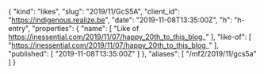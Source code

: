 {
  "kind": "likes",
  "slug": "2019/11/GcS5A",
  "client_id": "https://indigenous.realize.be",
  "date": "2019-11-08T13:35:00Z",
  "h": "h-entry",
  "properties": {
    "name": [
      "Like of https://inessential.com/2019/11/07/happy_20th_to_this_blog_"
    ],
    "like-of": [
      "https://inessential.com/2019/11/07/happy_20th_to_this_blog_"
    ],
    "published": [
      "2019-11-08T13:35:00Z"
    ]
  },
  "aliases": [
    "/mf2/2019/11/gcs5a"
  ]
}
